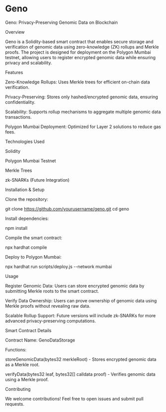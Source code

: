 # Geno
Geno: Privacy-Preserving Genomic Data on Blockchain

Overview

Geno is a Solidity-based smart contract that enables secure storage and verification of genomic data using zero-knowledge (ZK) rollups and Merkle proofs. The project is designed for deployment on the Polygon Mumbai testnet, allowing users to register encrypted genomic data while ensuring privacy and scalability.

Features

Zero-Knowledge Rollups: Uses Merkle trees for efficient on-chain data verification.

Privacy-Preserving: Stores only hashed/encrypted genomic data, ensuring confidentiality.

Scalability: Supports rollup mechanisms to aggregate multiple genomic data transactions.

Polygon Mumbai Deployment: Optimized for Layer 2 solutions to reduce gas fees.

Technologies Used

Solidity

Polygon Mumbai Testnet

Merkle Trees

zk-SNARKs (Future Integration)

Installation & Setup

Clone the repository:

git clone https://github.com/yourusername/geno.git
cd geno

Install dependencies:

npm install

Compile the smart contract:

npx hardhat compile

Deploy to Polygon Mumbai:

npx hardhat run scripts/deploy.js --network mumbai

Usage

Register Genomic Data: Users can store encrypted genomic data by submitting Merkle roots to the smart contract.

Verify Data Ownership: Users can prove ownership of genomic data using Merkle proofs without revealing raw data.

Scalable Rollup Support: Future versions will include zk-SNARKs for more advanced privacy-preserving computations.

Smart Contract Details

Contract Name: GenoDataStorage

Functions:

storeGenomicData(bytes32 merkleRoot) - Stores encrypted genomic data as a Merkle root.

verifyData(bytes32 leaf, bytes32[] calldata proof) - Verifies genomic data using a Merkle proof.

Contributing

We welcome contributions! Feel free to open issues and submit pull requests.
